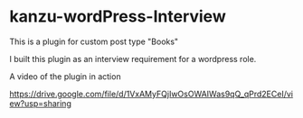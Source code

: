 # kanzu-wordPress-Interview
This is a plugin for custom post type "Books" 

I built this plugin as an interview requirement for a wordpress role.

A video of the plugin in action

https://drive.google.com/file/d/1VxAMyFQjIwOsOWAIWas9qQ_qPrd2ECeI/view?usp=sharing
